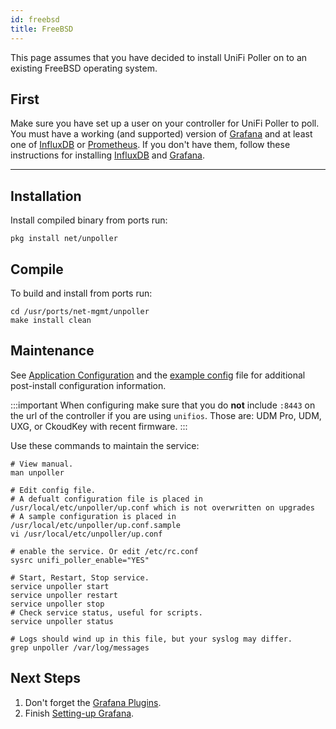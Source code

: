 ```yaml
---
id: freebsd
title: FreeBSD
---
```


This page assumes that you have decided to install UniFi Poller on to an existing FreeBSD operating system.

## First

Make sure you have set up a user on your controller for UniFi Poller to poll. You must have
a working (and supported) version of [Grafana](../dependencies/grafana) and at
least one of [InfluxDB](../dependencies/influxDB) or [Prometheus](../dependencies/prometheus).
If you don't have them, follow these instructions for installing
[InfluxDB](../dependencies/influxdb) and [Grafana](../dependencies/grafana).

---

## Installation

Install compiled binary from ports run:

```shell
pkg install net/unpoller
```

## Compile

To build and install from ports run:

```shell
cd /usr/ports/net-mgmt/unpoller
make install clean
```

## Maintenance

See [Application Configuration](../install/configuration) and the
[example config](https://github.com/unpoller/unpoller/blob/master/examples/up.conf.example)
file for additional post-install configuration information.

:::important
When configuring make sure that you do **not** include `:8443` on the url of the controller
if you are using `unifios`. Those are: UDM Pro, UDM, UXG, or CkoudKey with recent firmware.
:::

Use these commands to maintain the service:

```shell
# View manual.
man unpoller

# Edit config file.
# A defualt configuration file is placed in /usr/local/etc/unpoller/up.conf which is not overwritten on upgrades
# A sample configuration is placed in /usr/local/etc/unpoller/up.conf.sample
vi /usr/local/etc/unpoller/up.conf

# enable the service. Or edit /etc/rc.conf
sysrc unifi_poller_enable="YES"

# Start, Restart, Stop service.
service unpoller start
service unpoller restart
service unpoller stop
# Check service status, useful for scripts.
service unpoller status

# Logs should wind up in this file, but your syslog may differ.
grep unpoller /var/log/messages
```

## Next Steps

1. Don't forget the [Grafana Plugins](../dependencies/grafana#plugins).
1. Finish [Setting-up Grafana](../install/grafana).

